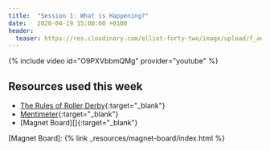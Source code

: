 ```yaml
---
title:  "Session 1: What is Happening?"
date:   2020-04-19 15:00:00 +0100
header:
  teaser: https://res.cloudinary.com/elliot-forty-two/image/upload/f_auto,q_auto,c_lfill,g_auto,r_5,w_800,h_450/officially-awesome/photos/P4160880_f35rxr.jpg
---
```

<!-- more -->

{% include video id="O9PXVbbmQMg" provider="youtube" %}

## Resources used this week
-   [The Rules of Roller Derby][]{:target="_blank"}
-   [Mentimeter][]{:target="_blank"}
-   [Magnet Board][]{:target="_blank"}

[The Rules of Roller Derby]: <https://rules.wftda.com> "The Rules of Flat Track Roller Derby"
[Mentimeter]: <https://www.mentimeter.com>
[Magnet Board]: {% link _resources/magnet-board/index.html %}
